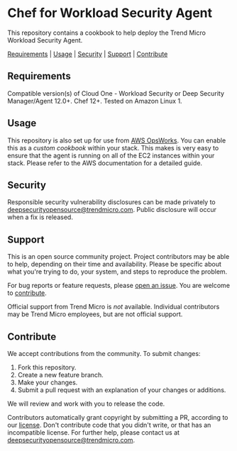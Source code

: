 # Chef for Workload Security Agent

This repository contains a cookbook to help deploy the Trend Micro Workload Security Agent.


[Requirements](#requirements) | [Usage](#usage) | [Security](#security) | [Support](#support) | [Contribute](#contribute)


## Requirements

Compatible version(s) of Cloud One - Workload Security or Deep Security Manager/Agent 12.0+. Chef 12+. Tested on Amazon Linux 1.

## Usage

This repository is also set up for use from [AWS OpsWorks](https://aws.amazon.com/opsworks/). You can enable this as a *custom cookbook* within your stack. This makes is very easy to ensure that the agent is running on all of the EC2 instances within your stack. Please refer to the AWS documentation for a detailed guide.

## Security

Responsible security vulnerability disclosures can be made privately to deepsecurityopensource@trendmicro.com.
Public disclosure will occur when a fix is released.
## Support

This is an open source community project. Project contributors may be able to help, depending on their time and availability.
Please be specific about what you're trying to do, your system, and steps to reproduce the problem.

For bug reports or feature requests, please [open an issue](../issues). You are welcome to [contribute](#contribute).

Official support from Trend Micro is *not* available. Individual contributors may be Trend Micro employees, but are not official support.

## Contribute

We accept contributions from the community. To submit changes:

1. Fork this repository.
2. Create a new feature branch.
3. Make your changes.
4. Submit a pull request with an explanation of your changes or additions.

We will review and work with you to release the code.

Contributors automatically grant copyright by submitting a PR, according to our [license](LICENSE). Don't contribute code that you didn't write, or that has an incompatible license. For further help, please contact us at deepsecurityopensource@trendmicro.com.
